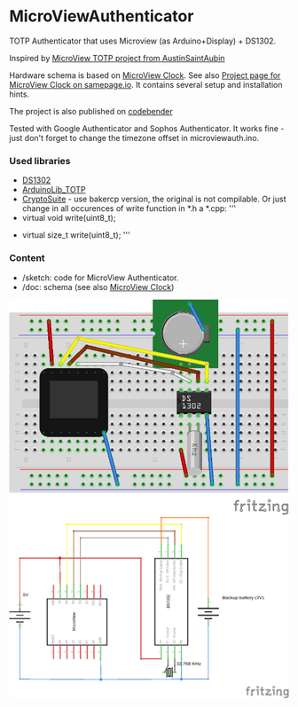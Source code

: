 MicroViewAuthenticator
======================

TOTP Authenticator that uses Microview (as Arduino+Display) +  DS1302. 

Inspired by [MicroView TOTP project from AustinSaintAubin](https://github.com/AustinSaintAubin/Arduino_MicroView_OAuth_TOTP)

Hardware schema is based on [MicroView Clock](https://github.com/pavelsuk/MicroViewClock). See also [Project page for MicroView Clock on samepage.io](https://samepage.io/app/#!/8740458cffb7c86971911d5f12e1e2291de7f7b7/page-132750646494497742-microview-clock). It contains several setup and installation hints. 

The project is also published on [codebender](https://codebender.cc/sketch:47785)

Tested with Google Authenticator and Sophos Authenticator. It works fine - just don't forget to change the timezone offset in microviewauth.ino.  

### Used libraries
- [DS1302](http://www.henningkarlsen.com/electronics/library.php?id=5)
- [ArduinoLib_TOTP](https://github.com/lucadentella/ArduinoLib_TOTP)
- [CryptoSuite](https://github.com/bakercp/Cryptosuite) - use bakercp version, the original is not compilable. Or just change in all occurences of write function in *.h a *.cpp: 
'''
-  virtual void write(uint8_t);
+  virtual size_t write(uint8_t);
'''


### Content
- /sketch: code for MicroView Authenticator. 
- /doc: schema (see also [MicroView Clock](https://github.com/pavelsuk/MicroViewClock))

![Breadboard](/doc/schema_bb.png) 
![Schema](/doc/schema_schem.png) 

 

